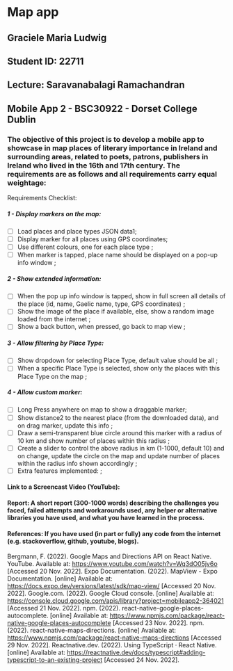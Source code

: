 # Map app
## Graciele Maria Ludwig
## Student ID: 22711
## Lecture: Saravanabalagi Ramachandran
## Mobile App 2 - BSC30922 - Dorset College Dublin
### The objective of this project is to develop a mobile app to showcase in map places of literary importance in Ireland and surrounding areas, related to poets, patrons, publishers in Ireland who lived in the 16th and 17th century. The requirements are as follows and all requirements carry equal weightage:
Requirements Checklist:
##### 1 - Display markers on the map:
 - [ ] Load places and place types JSON data1;
 - [ ] Display marker for all places using GPS coordinates;
 - [ ] Use different colours, one for each place type ;
 - [ ]  When marker is tapped, place name should be displayed on a pop-up info window ;
##### 2 - Show extended information:
 - [ ]  When the pop up info window is tapped, show in full screen all details of the place (id, name, Gaelic name, type, GPS coordinates) ;
 - [ ] Show the image of the place if available, else, show a random image loaded from the internet ;
 - [ ] Show a back button, when pressed, go back to map view ;
##### 3 - Allow filtering by Place Type:
 - [ ]  Show dropdown for selecting Place Type, default value should be all ;
 - [ ] When a specific Place Type is selected, show only the places with this Place Type on the map ;
##### 4 - Allow custom marker:
 - [ ] Long Press anywhere on map to show a draggable marker;
 - [ ] Show distance2 to the nearest place (from the downloaded data), and on drag marker, update this info ;
 - [ ] Draw a semi-transparent blue circle around this marker with a radius of 10 km and show number of places within this radius ;
 - [ ] Create a slider to control the above radius in km (1-1000, default 10) and on change, update the circle on the map and update number of places within the radius info shown accordingly ;
 - [ ] Extra features implemented:
 ;
#### Link to a Screencast Video (YouTube):

#### Report: A short report (300-1000 words) describing the challenges you faced, failed attempts and workarounds used, any helper or alternative libraries you have used, and what you have learned in the process.

#### References: If you have used (in part or fully) any code from the internet (e.g. stackoverflow, github, youtube, blogs).
Bergmann, F. (2022). Google Maps and Directions API on React Native. YouTube. Available at: https://www.youtube.com/watch?v=Wq3dO05jv6o [Accessed 20 Nov. 2022].
Expo Documentation. (2022). MapView - Expo Documentation. [online] Available at: https://docs.expo.dev/versions/latest/sdk/map-view/ [Accessed 20 Nov. 2022].
Google.com. (2022). Google Cloud console. [online] Available at: https://console.cloud.google.com/apis/library?project=mobileapp2-364021 [Accessed 21 Nov. 2022].
npm. (2022). react-native-google-places-autocomplete. [online] Available at: https://www.npmjs.com/package/react-native-google-places-autocomplete [Accessed 23 Nov. 2022].
npm. (2022). react-native-maps-directions. [online] Available at: https://www.npmjs.com/package/react-native-maps-directions [Accessed 29 Nov. 2022].
Reactnative.dev. (2022). Using TypeScript · React Native. [online] Available at: https://reactnative.dev/docs/typescript#adding-typescript-to-an-existing-project [Accessed 24 Nov. 2022].
